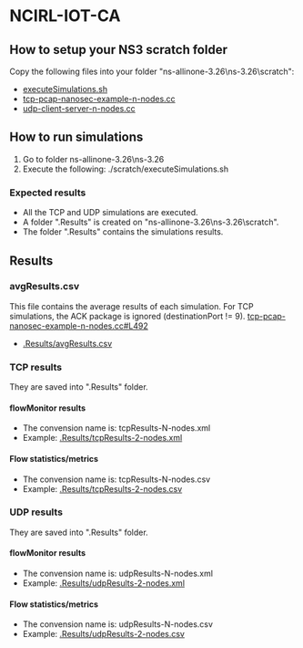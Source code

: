 # NCIRL-IOT-CA

## How to setup your NS3 scratch folder
Copy the following files into your folder "ns-allinone-3.26\ns-3.26\scratch":
* [executeSimulations.sh](https://github.com/herreramaxi/NCIRL-IOT-CA/blob/main/executeSimulations.sh)
* [tcp-pcap-nanosec-example-n-nodes.cc](https://github.com/herreramaxi/NCIRL-IOT-CA/blob/main/tcp-pcap-nanosec-example-n-nodes.cc)
* [udp-client-server-n-nodes.cc](https://github.com/herreramaxi/NCIRL-IOT-CA/blob/main/udp-client-server-n-nodes.cc)

## How to run simulations
1. Go to folder ns-allinone-3.26\ns-3.26
2. Execute the following: ./scratch/executeSimulations.sh

### Expected results
* All the TCP and UDP simulations are executed.
* A folder ".Results" is created on "ns-allinone-3.26\ns-3.26\scratch".
* The folder ".Results" contains the simulations results.

## Results
### avgResults.csv
This file contains the average results of each simulation. 
For TCP simulations, the ACK package is ignored (destinationPort != 9). [tcp-pcap-nanosec-example-n-nodes.cc#L492](https://github.com/herreramaxi/NCIRL-IOT-CA/blob/abbf3f7cb951dc95d511ff56f4e5c1ef11a7e60d/tcp-pcap-nanosec-example-n-nodes.cc#L492)
* [.Results/avgResults.csv](https://github.com/herreramaxi/NCIRL-IOT-CA/blob/main/.Results/avgResults.csv)

### TCP results
They are saved into ".Results" folder.

#### flowMonitor results
* The convension name is: tcpResults-N-nodes.xml
* Example: [.Results/tcpResults-2-nodes.xml](https://github.com/herreramaxi/NCIRL-IOT-CA/blob/main/.Results/tcpResults-2-nodes.xml)

#### Flow statistics/metrics
* The convension name is: tcpResults-N-nodes.csv
* Example: [.Results/tcpResults-2-nodes.csv](https://github.com/herreramaxi/NCIRL-IOT-CA/blob/main/.Results/tcpResults-2-nodes.csv)

### UDP results
They are saved into ".Results" folder.

#### flowMonitor results
* The convension name is: udpResults-N-nodes.xml
* Example: [.Results/udpResults-2-nodes.xml](https://github.com/herreramaxi/NCIRL-IOT-CA/blob/main/.Results/udpResults-2-nodes.xml)

#### Flow statistics/metrics
* The convension name is: udpResults-N-nodes.csv
* Example: [.Results/udpResults-2-nodes.csv](https://github.com/herreramaxi/NCIRL-IOT-CA/blob/main/.Results/udpResults-2-nodes.csv)
